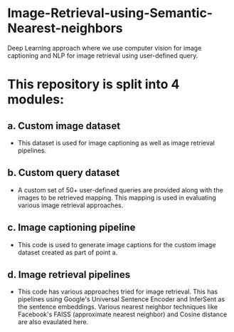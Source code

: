 # Image-Retrieval-using-Semantic-Nearest-neighbors #
Deep Learning approach where we use computer vision for image captioning and NLP for image retrieval using user-defined query.

# This repository is split into 4 modules: #

## a. Custom image dataset ##
  - This dataset is used for image captioning as well as image retrieval pipelines.
  
## b. Custom query dataset ##
  - A custom set of 50+ user-defined queries are provided along with the images to be retrieved mapping. This mapping is used in evaluating various image retrieval approaches.
  
## c. Image captioning pipeline ##
  - This code is used to generate image captions for the custom image dataset created as part of point a.
  
## d. Image retrieval pipelines ##
  - This code has various approaches tried for image retrieval. This has pipelines using Google's Universal Sentence Encoder and InferSent as the sentence embeddings. Various nearest neighbor techniques like Facebook's FAISS (approximate nearest neighbor) and Cosine distance are also evaulated here.
